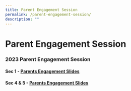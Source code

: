 ```yaml
---
title: Parent Engagement Session
permalink: /parent-engagement-session/
description: ""
---
```

Parent Engagement Session
=========================

### **2023 Parent Engagement Session**

#### Sec 1 - [Parents Engagement Slides](/files/Parents%20Engagment%20Slides%20for%20Sec%201_updated%2019%20Jan.pdf)

#### Sec 4 & 5 - [Parents Engagement Slides](/files/Secondary%204%20and%205%20Parent%20Engagement%20Session_website.pdf)